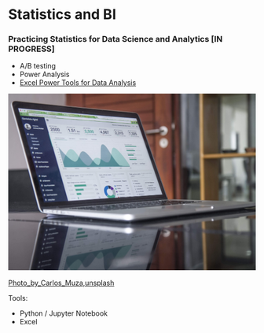 # Statistics and BI
### Practicing Statistics for Data Science and Analytics [IN PROGRESS]
- A/B testing
- Power Analysis
- [Excel Power Tools for Data Analysis](https://www.coursera.org/learn/excel-power-tools)


<!-- ![stats](images/carlos-muza-unsplash.jpeg) -->
<img title="03" alt="Alt text" src="images/carlos-muza-unsplash.jpeg" width=600>

[Photo_by_Carlos_Muza,unsplash]("https://unsplash.com/s/photos/statistics?utm_source=unsplash&utm_medium=referral&utm_content=creditCopyText")


Tools:
- Python / Jupyter Notebook
- Excel



